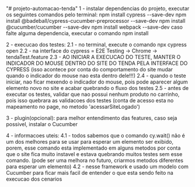 "# projeto-automacao-tenda" 
1 - instalar dependencias do projeto, executar os seguintes comandos pelo terminal:
npm install cypress --save-dev
npm install @badeball/cypress-cucumber-preprocessor --save-dev
npm install @cucumber/cucumber --save-dev
npm install webpack --save-dev
caso falte alguma dependencia, executar o comando npm install

2 - execucao dos testes:
2.1 - no terminal, execute o comando npx cypress open
2.2 - na interface do cypress = E2E Testing -> Chrome -> tendaTest.feature
2.3 - AO INICIAR A EXECUCAO DO TESTE, MANTER O INDICADOR DO MOUSE DENTRO DO SITE DO TENDA PELA INTERFACE DO CYPRESS (isso acontece por conta do comportamento do site mudar quando o indicador do mouse nao esta dentro dele!!!)
2.4 - quando o teste iniciar, nao ficar mexendo o indicador do mouse, pois pode aparecer algum elemento novo no site e acabar quebrando o fluxo dos testes
2.5 - antes de executar os testes, validar que nao possui nenhum produto no carrinho, pois isso quebrara as validacoes dos testes (conta de acesso esta no mapeamento no page, no metodo 'acessarSiteLogado')

3 - plugin(opcional):
para melhor entendimento das features, caso seja possivel, instalar o Cucumber

4 - informacoes uteis:
4.1 - todos sabemos que o comando cy.wait() não é um dos melhores para se usar para esperar um elemento ser exibido, porem, esse comando esta implementado em alguns metodos por conta que o site fica muito instavel e estava quebrando muitos testes sem esse comando.
(pode ser uma melhora no futuro, criarmos metodos diferentes para esperar um elemento)
4.2 - nesse framework e usado um modelo com Cucumber para ficar mais facil de entender o que esta sendo feito na execucao dos cenarios